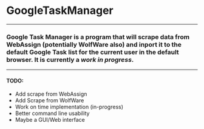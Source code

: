 # GoogleTaskManager

------------------------------------------

### Google Task Manager is a program that will scrape data from WebAssign (potentially WolfWare also) and inport it to the default Google Task list for the current user in the default browser. It is currently a *work in progress*.

------------------------------------------

#### TODO:
+ Add scrape from WebAssign
+ Add Scrape from WolfWare
+ Work on time implementation (in-progress)
+ Better command line usability
+ Maybe a GUI/Web interface
